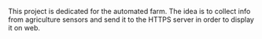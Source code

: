 This project is dedicated for the automated farm.
The idea is to collect info from agriculture sensors and send it to the HTTPS server in order to display it on web. 
